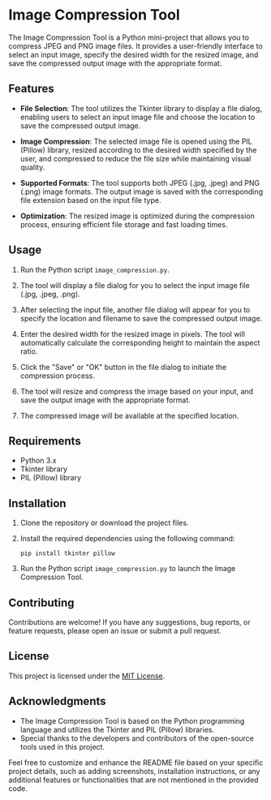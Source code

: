 

# Image Compression Tool


The Image Compression Tool is a Python mini-project that allows you to compress JPEG and PNG image files. It provides a user-friendly interface to select an input image, specify the desired width for the resized image, and save the compressed output image with the appropriate format.

## Features

- **File Selection**: The tool utilizes the Tkinter library to display a file dialog, enabling users to select an input image file and choose the location to save the compressed output image.

- **Image Compression**: The selected image file is opened using the PIL (Pillow) library, resized according to the desired width specified by the user, and compressed to reduce the file size while maintaining visual quality.

- **Supported Formats**: The tool supports both JPEG (.jpg, .jpeg) and PNG (.png) image formats. The output image is saved with the corresponding file extension based on the input file type.

- **Optimization**: The resized image is optimized during the compression process, ensuring efficient file storage and fast loading times.

## Usage

1. Run the Python script `image_compression.py`.

2. The tool will display a file dialog for you to select the input image file (.jpg, .jpeg, .png).

3. After selecting the input file, another file dialog will appear for you to specify the location and filename to save the compressed output image.

4. Enter the desired width for the resized image in pixels. The tool will automatically calculate the corresponding height to maintain the aspect ratio.

5. Click the "Save" or "OK" button in the file dialog to initiate the compression process.

6. The tool will resize and compress the image based on your input, and save the output image with the appropriate format.

7. The compressed image will be available at the specified location.

## Requirements

- Python 3.x
- Tkinter library
- PIL (Pillow) library

## Installation

1. Clone the repository or download the project files.

2. Install the required dependencies using the following command:

   ```
   pip install tkinter pillow
   ```

3. Run the Python script `image_compression.py` to launch the Image Compression Tool.

## Contributing

Contributions are welcome! If you have any suggestions, bug reports, or feature requests, please open an issue or submit a pull request.

## License

This project is licensed under the [MIT License](LICENSE).

## Acknowledgments

- The Image Compression Tool is based on the Python programming language and utilizes the Tkinter and PIL (Pillow) libraries.
- Special thanks to the developers and contributors of the open-source tools used in this project.

Feel free to customize and enhance the README file based on your specific project details, such as adding screenshots, installation instructions, or any additional features or functionalities that are not mentioned in the provided code.
